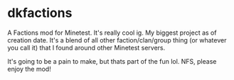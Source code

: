 # dkfactions
A Factions mod for Minetest. It's really cool ig. My biggest project as of creation date.
It's a blend of all other faction/clan/group thing (or whatever you call it) that I found around other Minetest servers.

It's going to be a pain to make, but thats part of the fun lol. NFS, please enjoy the mod!
